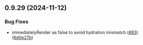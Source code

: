 ## 0.9.29 (2024-11-12)


### Bug Fixes

* immediatelyRender as false to avoid hydration mismatch ([#83](https://github.com/tiavina-mika/mui-tiptap-editor/issues/83)) ([6d0e27b](https://github.com/tiavina-mika/mui-tiptap-editor/commit/6d0e27b83183c70a0406dc2b1a709c47337a2b45))

